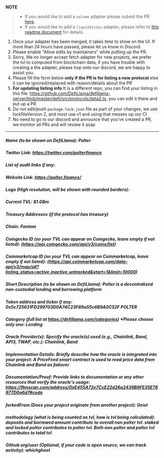 **NOTE**

> - If you would like to add a `volume` adapter please submit the PR [here](https://github.com/DefiLlama/adapters).
> - If you would like to add a `liquidations` adapter, please refer to [this readme document](https://github.com/DefiLlama/DefiLlama-Adapters/tree/main/liquidations) for details.

1. Once your adapter has been merged, it takes time to show on the UI. If more than 24 hours have passed, please let us know in Discord.
2. Please enable "Allow edits by maintainers" while putting up the PR.
3. Sorry, We no longer accept fetch adapter for new projects, we prefer the tvl to computed from blockchain data, if you have trouble with creating a the adapter, please hop onto our discord, we are happy to assist you.
4. Please fill the form below  **only if the PR is for listing a new protocol** else it can be ignored/replaced with reason/details about the PR
5. **For updating listing info** It is a different repo, you can find your listing in this file: https://github.com/DefiLlama/defillama-server/blob/master/defi/src/protocols/data2.ts, you can  edit it there and put up a PR
6. Do not edit/push `package-lock.json` file as part of your changes, we use lockfileVersion 2, and most use v1 and using that messes up our CI
7. No need to go to our discord and announce that you've created a PR, we monitor all PRs and will review it asap

---
##### Name (to be shown on DefiLlama): Polter


##### Twitter Link: https://twitter.com/polterfinance


##### List of audit links if any:


##### Website Link: https://polter.finance/


##### Logo (High resolution, will be shown with rounded borders):


##### Current TVL: $1.08m


##### Treasury Addresses (if the protocol has treasury)


##### Chain: Fantom


##### Coingecko ID (so your TVL can appear on Coingecko, leave empty if not listed): (https://api.coingecko.com/api/v3/coins/list)


##### Coinmarketcap ID (so your TVL can appear on Coinmarketcap, leave empty if not listed): (https://api.coinmarketcap.com/data-api/v3/map/all?listing_status=active,inactive,untracked&start=1&limit=10000)


##### Short Description (to be shown on DefiLlama): Polter is a decentralized non-custodial lending and borrowing platform


##### Token address and ticker if any: 0x5c725631FD299703D0A74C23F89a55c6B9A0C52F POLTER


##### Category (full list at https://defillama.com/categories) *Please choose only one: Lending


##### Oracle Provider(s): Specify the oracle(s) used (e.g., Chainlink, Band, API3, TWAP, etc.): Chainlink, Band
##### Implementation Details: Briefly describe how the oracle is integrated into your project: A PriceFeed smart contract is used to read price data from Chainlink and Band as failover
##### Documentation/Proof: Provide links to documentation or any other resources that verify the oracle's usage: https://ftmscan.com/address/0xE455A72e7CcE22d26a2439B9FE35E78977D0a6d7#code

##### forkedFrom (Does your project originate from another project): Geist


##### methodology (what is being counted as tvl, how is tvl being calculated): deposits and borrowed amount contribute to overall non polter tvl. staked and locked polter contributes to polter tvl. Both non polter and polter tvl contributes to total tvl


##### Github org/user (Optional, if your code is open source, we can track activity): whichghost
